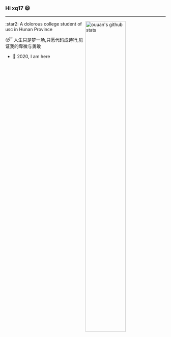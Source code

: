### Hi xq17 😄

---
<img align="right" alt="ouuan's github stats" width="50%" src="https://github-readme-stats.vercel.app/api?username=mstxq17&show_icons=true">
:star2: A  dolorous college student of usc in Hunan Province

:sleeping: 人生只是梦一场,只愿代码成诗行,见证我的卑微与勇敢
-  :100: 2020, I am here


